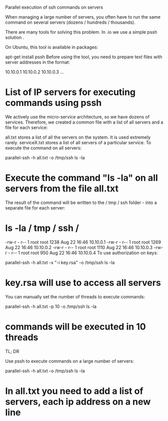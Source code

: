 Parallel execution of ssh commands on servers

When managing a large number of servers, you often have to run the same command on several servers (dozens / hundreds / thousands).

There are many tools for solving this problem. In .io we use a simple pssh solution .

On Ubuntu, this tool is available in packages:

apt-get install pssh
Before using the tool, you need to prepare text files with server addresses in the format:

10.10.0.1
10.10.0.2
10.10.0.3
...
# List of IP servers for executing commands using pssh

We actively use the micro-service architecture, so we have dozens of services. Therefore, we created a common file with a list of all servers and a file for each service:

all.txt stores a list of all the servers on the system. It is used extremely rarely.
serviceX.txt stores a list of all servers of a particular service.
To execute the command on all servers:

parallel-ssh -h all.txt -o /tmp/ssh ls -la
# Execute the command "ls -la" on all servers from the file all.txt

The result of the command will be written to the / tmp / ssh folder - into a separate file for each server:

# ls -la / tmp / ssh /
-rw-r - r-- 1 root root 1238 Aug 22 16:46 10.10.0.1
-rw-r - r-- 1 root root 1269 Aug 22 16:46 10.10.0.2
-rw-r - r-- 1 root root 1110 Aug 22 16:46 10.10.0.3
-rw-r - r-- 1 root root 950 Aug 22 16:46 10.10.0.4
To use authorization on keys:

parallel-ssh -h all.txt -x "-i key.rsa" -o /tmp/ssh ls -la
# key.rsa will use to access all servers

You can manually set the number of threads to execute commands:

parallel-ssh -h all.txt -p 10 -o /tmp/ssh ls -la
# commands will be executed in 10 threads

TL; DR

Use pssh to execute commands on a large number of servers:

parallel-ssh -h all.txt -o /tmp/ssh ls -la
# In all.txt you need to add a list of servers, each ip address on a new line